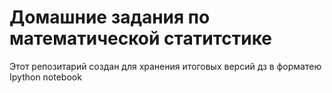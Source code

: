 # Домашние задания по математической статитстике
Этот репозитарий создан для хранения итоговых версий дз в форматею Ipython notebook

